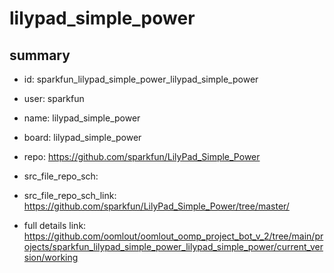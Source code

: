 # lilypad_simple_power
 
## summary 
* id: sparkfun_lilypad_simple_power_lilypad_simple_power
* user: sparkfun
* name: lilypad_simple_power
* board: lilypad_simple_power
* repo: https://github.com/sparkfun/LilyPad_Simple_Power



* src_file_repo_sch: 
* src_file_repo_sch_link: https://github.com/sparkfun/LilyPad_Simple_Power/tree/master/
* full details link: https://github.com/oomlout/oomlout_oomp_project_bot_v_2/tree/main/projects/sparkfun_lilypad_simple_power_lilypad_simple_power/current_version/working  







